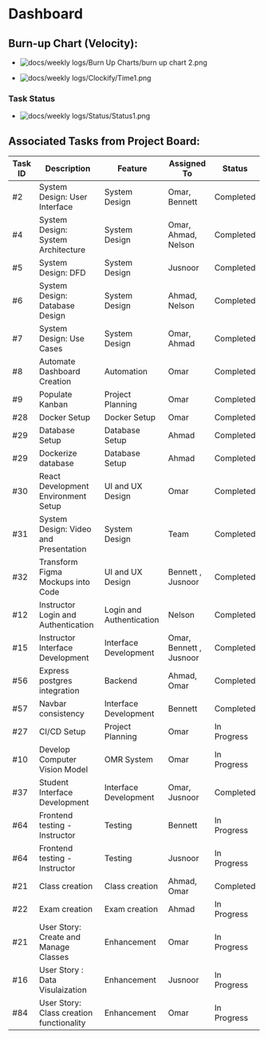 # Dashboard

## Burn-up Chart (Velocity):
- ![docs/weekly logs/Burn Up Charts/burn up chart 2.png](../../BurnUpCharts/BurnUpChart6.png)

- ![docs/weekly logs/Clockify/Time1.png](../../Clockify/Time6.png)

### Task Status

- ![docs/weekly logs/Status/Status1.png](../../Status/Status6.png)


## Associated Tasks from Project Board:
| Task ID | Description | Feature | Assigned To | Status |
|---------|-------------|---------|-------------|--------|
| #2 | System Design: User Interface | System Design | Omar, Bennett | Completed |
| #4 | System Design: System Architecture | System Design | Omar, Ahmad, Nelson | Completed |
| #5 | System Design: DFD | System Design | Jusnoor | Completed |
| #6 | System Design: Database Design | System Design | Ahmad, Nelson | Completed |
| #7 | System Design: Use Cases | System Design | Omar, Ahmad | Completed |
| #8 | Automate Dashboard Creation | Automation | Omar | Completed |
| #9 | Populate Kanban | Project Planning | Omar | Completed |
| #28 | Docker Setup | Docker Setup | Omar | Completed |
| #29 | Database Setup | Database Setup | Ahmad | Completed |
| #29 | Dockerize database | Database Setup | Ahmad | Completed |
| #30 | React Development Environment Setup | UI and UX Design | Omar | Completed |
| #31 | System Design: Video and Presentation | System Design | Team | Completed |
| #32 | Transform Figma Mockups into Code | UI and UX Design | Bennett , Jusnoor | Completed |
| #12 | Instructor Login and Authentication | Login and Authentication | Nelson | Completed |
| #15 | Instructor Interface Development | Interface Development | Omar, Bennett , Jusnoor| Completed |
| #56 | Express postgres integration | Backend | Ahmad, Omar | Completed |
| #57 | Navbar consistency | Interface Development | Bennett | Completed |
| #27 | CI/CD Setup | Project Planning | Omar | In Progress |
| #10 | Develop Computer Vision Model | OMR System | Omar | In Progress |
| #37 | Student Interface Development | Interface Development | Omar, Jusnoor | Completed  |
| #64 | Frontend testing - Instructor | Testing | Bennett | In Progress  |
| #64 | Frontend testing - Instructor | Testing | Jusnoor | In Progress |
| #21 | Class creation | Class creation | Ahmad, Omar| Completed |
| #22 | Exam creation | Exam creation |Ahmad | In Progress |
| #21 | User Story: Create and Manage Classes | Enhancement | Omar | In Progress |
| #16 | User Story : Data Visulaization | Enhancement | Jusnoor | In Progress |
| #84 | User Story: Class creation functionality | Enhancement | Omar | In Progress |
